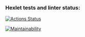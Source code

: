 ### Hexlet tests and linter status:
[![Actions Status](https://github.com/JebBigSad/frontend-project-44/actions/workflows/hexlet-check.yml/badge.svg)](https://github.com/JebBigSad/frontend-project-44/actions)

[![Maintainability](https://api.codeclimate.com/v1/badges/0c20ebdbc751e3b319ce/maintainability)](https://codeclimate.com/github/JebBigSad/frontend-project-44/maintainability)

